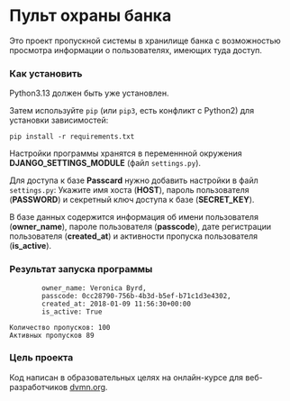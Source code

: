 # Пульт охраны банка

Это проект пропускной системы в хранилище банка с возможностью просмотра информации о пользователях, имеющих туда доступ.

### Как установить

Python3.13 должен быть уже установлен. 

Затем используйте `pip` (или `pip3`, есть конфликт с Python2) для установки зависимостей:
```
pip install -r requirements.txt
```

Настройки программы хранятся в переменнной окружения **DJANGO_SETTINGS_MODULE** (файл `settings.py`).

Для доступа к базе **Passcard** нужно добавить настройки в файл `settings.py`:
Укажите имя хоста (**HOST**), пароль пользователя (**PASSWORD**) и секретный ключ доступа к базе (**SECRET_KEY**).

В базе данных содержится информация об имени пользователя (**owner_name**), пароле пользователя (**passcode**), дате регистрации пользователя (**created_at**) и активности пропуска пользователя (**is_active**).

### Результат запуска программы
```
        owner_name: Veronica Byrd,
        passcode: 0cc28790-756b-4b3d-b5ef-b71c1d3e4302,
        created_at: 2018-01-09 11:56:30+00:00
        is_active: True

Количество пропусков: 100
Активных пропусков 89
```
### Цель проекта

Код написан в образовательных целях на онлайн-курсе для веб-разработчиков [dvmn.org](https://dvmn.org/).
